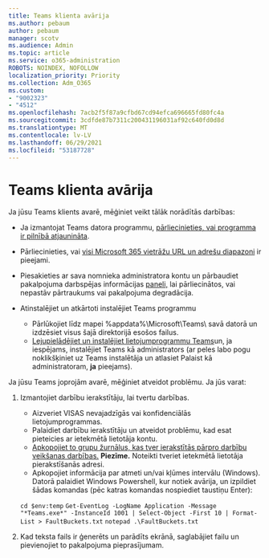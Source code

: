 ```yaml
---
title: Teams klienta avārija
ms.author: pebaum
author: pebaum
manager: scotv
ms.audience: Admin
ms.topic: article
ms.service: o365-administration
ROBOTS: NOINDEX, NOFOLLOW
localization_priority: Priority
ms.collection: Adm_O365
ms.custom:
- "9002323"
- "4512"
ms.openlocfilehash: 7acb2f5f87a9cfbd67cd94efca696665fd80fc4a
ms.sourcegitcommit: 3cdfde87b7311c200431196031af92c640fd0d8d
ms.translationtype: MT
ms.contentlocale: lv-LV
ms.lasthandoff: 06/29/2021
ms.locfileid: "53187728"
---
```

# <a name="teams-client-crashing"></a>Teams klienta avārija

Ja jūsu Teams klients avarē, mēģiniet veikt tālāk norādītās darbības:

- Ja izmantojat Teams datora programmu, [pārliecinieties, vai programma ir pilnībā atjaunināta](https://support.office.com/article/Update-Microsoft-Teams-535a8e4b-45f0-4f6c-8b3d-91bca7a51db1).

- Pārliecinieties, vai [visi Microsoft 365 vietrāžu URL un adrešu diapazoni](/microsoftteams/connectivity-issues) ir pieejami.

- Piesakieties ar sava nomnieka administratora kontu un pārbaudiet pakalpojuma darbspējas informācijas [paneli,](/office365/enterprise/view-service-health) lai pārliecinātos, vai nepastāv pārtraukums vai pakalpojuma degradācija.

- Atinstalējiet un atkārtoti instalējiet Teams programmu
    - Pārlūkojiet līdz mapei %appdata%\Microsoft\Teams\ savā datorā un izdzēsiet visus šajā direktorijā esošos failus.
    - [Lejupielādējiet un instalējiet lietojumprogrammu Teams](https://www.microsoft.com/microsoft-teams/download-app)un, ja iespējams, instalējiet Teams kā administrators (ar peles labo pogu noklikšķiniet uz Teams instalētāja un atlasiet Palaist kā administratoram, **ja** pieejams).

Ja jūsu Teams joprojām avarē, mēģiniet atveidot problēmu. Ja jūs varat:

1. Izmantojiet darbību ierakstītāju, lai tvertu darbības.
    - Aizveriet VISAS nevajadzīgās vai konfidenciālās lietojumprogrammas.
    - Palaidiet darbību ierakstītāju un atveidot problēmu, kad esat pieteicies ar ietekmētā lietotāja kontu.
    - [Apkopojiet to grupu žurnālus, kas tver ierakstītās pārpro darbību veikšanas darbības.](/microsoftteams/log-files) **Piezīme.** Noteikti tveriet ietekmētā lietotāja pierakstīšanās adresi.
    - Apkopojiet informācija par atmeti un/vai kļūmes intervālu (Windows). Datorā palaidiet Windows Powershell, kur notiek avārija, un izpildiet šādas komandas (pēc katras komandas nospiediet taustiņu Enter):

    `cd $env:temp` `Get-EventLog -LogName Application -Message "*Teams.exe*" -InstanceId 1001 | Select-Object -First 10 | Format-List > FaultBuckets.txt`
    `notepad .\FaultBuckets.txt`
    
2. Kad teksta fails ir ģenerēts un parādīts ekrānā, saglabājiet failu un pievienojiet to pakalpojuma pieprasījumam. 
